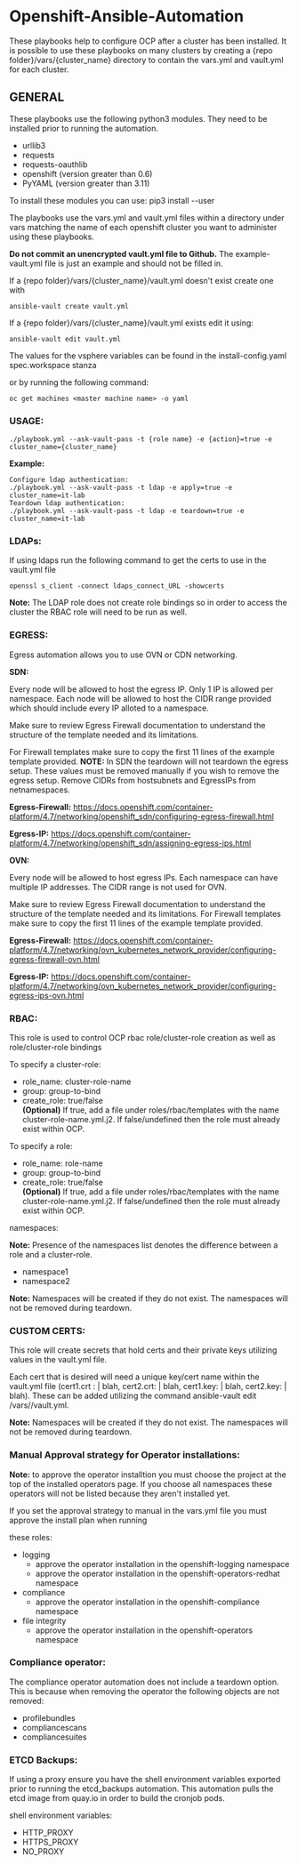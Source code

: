 # Openshift-Ansible-Automation

These playbooks help to configure OCP after a cluster has been installed.  It is possible to use these playbooks
on many clusters by creating a {repo folder}/vars/{cluster_name} directory to contain the vars.yml and vault.yml 
for each cluster.  

## GENERAL
These playbooks use the following python3 modules.  They need to be installed prior to running the automation.
	
* urllib3
* requests
* requests-oauthlib
* openshift (version greater than 0.6)
* PyYAML (version greater than 3.11)
        
To install these modules you can use:
  pip3 install <module> --user

The playbooks use the vars.yml and vault.yml files within a directory under vars matching the name 
of each openshift cluster you want to administer using these playbooks.

**Do not commit an unencrypted vault.yml file to Github.**  The example-vault.yml file is just an example and should not be filled in.

If a {repo folder}/vars/{cluster_name}/vault.yml doesn't exist create one with
	
	ansible-vault create vault.yml 

If a {repo folder}/vars/{cluster_name}/vault.yml exists edit it using: 
	
	ansible-vault edit vault.yml

The values for the vsphere variables can be found in the install-config.yaml spec.workspace stanza 
	
or by running the following command:
  
	oc get machines <master machine name> -o yaml

### USAGE:
	
	./playbook.yml --ask-vault-pass -t {role name} -e {action}=true -e cluster_name={cluster_name}

**Example:**
	
	Configure ldap authentication:
	./playbook.yml --ask-vault-pass -t ldap -e apply=true -e cluster_name=it-lab
	Teardown ldap authentication:
	./playbook.yml --ask-vault-pass -t ldap -e teardown=true -e cluster_name=it-lab

### LDAPs:
	
If using ldaps run the following command to get the certs to use in the vault.yml file
	
	openssl s_client -connect ldaps_connect_URL -showcerts

**Note:** The LDAP role does not create role bindings so in order to access the cluster the RBAC role will need to be run as well.

### EGRESS:
	
Egress automation allows you to use OVN or CDN networking.

**SDN:**

Every node will be allowed to host the egress IP. Only 1 IP is allowed per namespace. Each node will be allowed to host the CIDR range provided which should include every IP alloted to a namespace.

Make sure to review Egress Firewall documentation to understand the structure of the template needed and its limitations.

For Firewall templates make sure to copy the first 11 lines of the example template provided.
**NOTE:** In SDN the teardown will not teardown the egress setup. These values must be removed manually if you wish to remove the egress setup. Remove CIDRs from hostsubnets and EgressIPs from netnamespaces. 

**Egress-Firewall:** https://docs.openshift.com/container-platform/4.7/networking/openshift_sdn/configuring-egress-firewall.html

**Egress-IP:** https://docs.openshift.com/container-platform/4.7/networking/openshift_sdn/assigning-egress-ips.html

**OVN:**
	
Every node will be allowed to host egress IPs. Each namespace can have multiple IP addresses. The CIDR range is not used for OVN.

Make sure to review Egress Firewall documentation to understand the structure of the template  needed and its limitations.
For Firewall templates make sure to copy the first 11 lines of the example template provided.

**Egress-Firewall:** https://docs.openshift.com/container-platform/4.7/networking/ovn_kubernetes_network_provider/configuring-egress-firewall-ovn.html
		
**Egress-IP:** https://docs.openshift.com/container-platform/4.7/networking/ovn_kubernetes_network_provider/configuring-egress-ips-ovn.html

### RBAC:
	
This role is used to control OCP rbac role/cluster-role creation as well as role/cluster-role bindings

To specify a cluster-role:
- role_name: cluster-role-name
- group: group-to-bind
- create_role: true/false      
	**(Optional)** If true, add a file under roles/rbac/templates with the name cluster-role-name.yml.j2. If false/undefined then the role must already exist within OCP.

To specify a role:
- role_name: role-name
- group: group-to-bind
- create_role: true/false      
	**(Optional)** If true, add a file under roles/rbac/templates with the name cluster-role-name.yml.j2. If false/undefined then the role must already exist within OCP.

namespaces:  

**Note:** Presence of the namespaces list denotes the difference between a role and a cluster-role.
- namespace1
- namespace2

**Note:** Namespaces will be created if they do not exist. The namespaces will not be removed during teardown.

### CUSTOM CERTS:
	
This role will create secrets that hold certs and their private keys utilizing values in the vault.yml file.

Each cert that is desired will need a unique key/cert name within the vault.yml file (cert1.crt : | blah, cert2.crt: | blah, cert1.key: | blah, cert2.key: | blah). These can be added utilizing the command ansible-vault edit <repodir>/vars/<cluster>/vault.yml. 

**Note:** Namespaces will be created if they do not exist. The namespaces will not be removed during teardown.

### Manual Approval strategy for Operator installations:
	
**Note:** to approve the operator installtion you must choose the project at the top of the installed operators page.  If you choose all namespaces these operators will not be listed because they aren't installed yet.

If you set the approval strategy to manual in the vars.yml file you must approve the install plan when running

these roles:

- logging
	* approve the operator installation in the openshift-logging namespace
	* approve the operator installation in the openshift-operators-redhat namespace
- compliance
	* approve the operator installation in the openshift-compliance namespace
- file integrity
	* approve the operator installation in the openshift-operators namespace

### Compliance operator:
	
The compliance operator automation does not include a teardown option.  This is because when removing the operator the following objects are not removed:

* profilebundles
* compliancescans
* compliancesuites

### ETCD Backups:
	
If using a proxy ensure you have the shell environment variables exported prior to
running the etcd_backups automation.  This automation pulls the etcd image from 
quay.io in order to build the cronjob pods.

shell environment variables:
- HTTP_PROXY
- HTTPS_PROXY
- NO_PROXY
